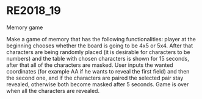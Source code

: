 # RE2018_19
Memory game


Make a game of memory that has the following functionalities: player at the beginning chooses whether the board is going to be 4x5 or 5x4. After that characters are being randomly placed (it is desirable for characters to be numbers) and the table with chosen characters is shown for 15 seconds, after that all of the characters are masked. User inputs the wanted coordinates (for example AA if he wants to reveal the first field) and then the second one, and if the characters are paired the selected pair stay revealed, otherwise both become masked after 5 seconds. Game is over when all the characters are revealed. 
